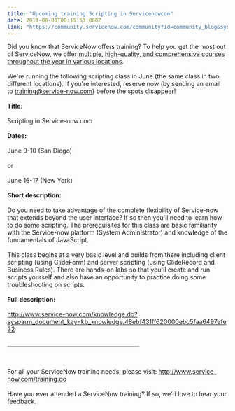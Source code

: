```yaml
---
title: "Upcoming training Scripting in Servicenowcom"
date: 2011-06-01T08:15:53.000Z
link: "https://community.servicenow.com/community?id=community_blog&sys_id=21fde22ddbd0dbc01dcaf3231f9619c4"
---
```

<p>Did you know that ServiceNow offers training? To help you get the most out of ServiceNow, we offer <a title="k-external-small" class="jive-link-external-small" href="https://www.service-now.com/hi/sys_report_display.do?sysparm_report_id=cfeea3a14a36232e0020e2b8207928f0" rel="nofollow" target="_blank">multiple, high-quality, and comprehensive courses throughout the year in various locations</a>.<br/><br/>We're running the following scripting class in June (the same class in two different locations). If you're interested, reserve now (by sending an email to <a title="k-email-small" class="jive-link-email-small" href="mailto:training@service-now.com">training@service-now.com</a>) before the spots disappear!<br/><br/><strong>Title:</strong> <br/><br/>Scripting in Service-now.com<br/><br/><strong>Dates:</strong><br/><br/>June 9-10 (San Diego)<br/><br/>or<br/><br/>June 16-17 (New York)<br/><br/><strong>Short description:</strong><br/><br/>Do you need to take advantage of the complete flexibility of Service-now that extends beyond the user interface? If so then you'll need to learn how to do some scripting. The prerequisites for this class are basic familiarity with the Service-now platform (System Administrator) and knowledge of the fundamentals of JavaScript.<br/><br/>This class begins at a very basic level and builds from there including client scripting (using GlideForm) and server scripting (using GlideRecord and Business Rules). There are hands-on labs so that you'll create and run scripts yourself and also have an opportunity to practice doing some troubleshooting on scripts.<br/><br/><strong>Full description:</strong> <br/><br/><a title="k-external-small" class="jive-link-external-small" href="http://www.service-now.com/knowledge.do?sysparm_document_key=kb_knowledge,48ebf431ff620000ebc5faa6497efe32" rel="nofollow" target="_blank">http://www.service-now.com/knowledge.do?sysparm_document_key=kb_knowledge,48ebf431ff620000ebc5faa6497efe32</a><br/><br/></p><hr width="60%"/><br/><br/><span>For all your ServiceNow training needs, please visit: </span><a title="k-external-small" class="jive-link-external-small" href="http://www.service-now.com/training.do" rel="nofollow" target="_blank">http://www.service-now.com/training.do</a><br/><br/><span>Have you ever attended a ServiceNow training? If so, we'd love to hear your feedback.</span>